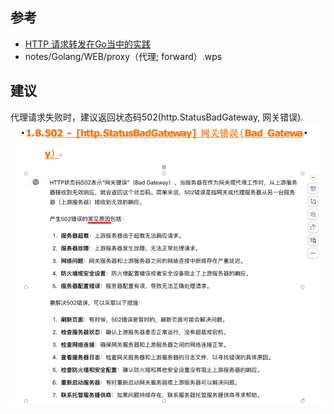 ## 参考

- [HTTP 请求转发在Go当中的实践](https://zhuanlan.zhihu.com/p/349020346)
- notes/Golang/WEB/proxy（代理; forward）.wps

## 建议

代理请求失败时，建议返回状态码502(http.StatusBadGateway, 网关错误).
![_502.png](_502.png)


